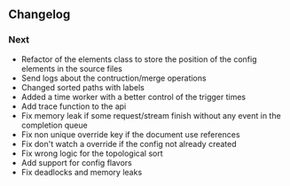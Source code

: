 ## Changelog

### Next
- Refactor of the elements class to store the position of the config elements in the source files
- Send logs about the contruction/merge operations
- Changed sorted paths with labels
- Added a time worker with a better control of the trigger times
- Add trace function to the api
- Fix memory leak if some request/stream finish without any event in the completion queue
- Fix non unique override key if the document use references
- Fix don't watch a override if the config not already created
- Fix wrong logic for the topological sort
- Add support for config flavors
- Fix deadlocks and memory leaks
